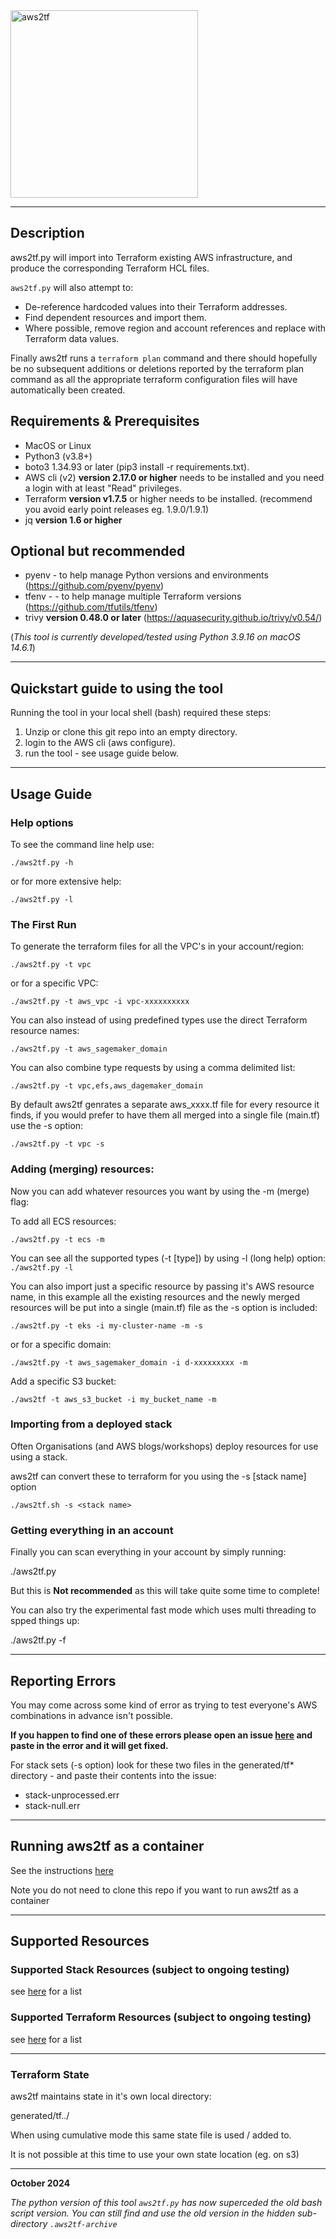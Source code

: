 
<img src="https://github.com/aws-samples/aws2tf/blob/python/.logos/aws2tf.png" width="300" alt="aws2tf" class="center">



----

## Description

aws2tf.py will import into Terraform existing AWS infrastructure, and produce the corresponding Terraform HCL files. 

`aws2tf.py` will also attempt to:

* De-reference hardcoded values into their Terraform addresses.
* Find dependent resources and import them.
* Where possible, remove region and account references and replace with Terraform data values.


Finally aws2tf runs a `terraform plan` command and there should hopefully be no subsequent additions or deletions reported by the terraform plan command as all the appropriate terraform configuration files will have automatically been created.

## Requirements & Prerequisites

+ MacOS or Linux
+ Python3 (v3.8+)
+ boto3 1.34.93 or later (pip3 install -r requirements.txt).
+ AWS cli (v2) **version 2.17.0 or higher** needs to be installed and you need a login with at least "Read" privileges.
+ Terraform **version v1.7.5** or higher needs to be installed. (recommend you avoid early point releases eg. 1.9.0/1.9.1)
+ jq **version 1.6 or higher**

## Optional but recommended

+ pyenv - to help manage Python versions and environments (https://github.com/pyenv/pyenv)
+ tfenv - - to help manage multiple Terraform versions (https://github.com/tfutils/tfenv)
+ trivy **version 0.48.0 or later**  (https://aquasecurity.github.io/trivy/v0.54/)



(*This tool is currently developed/tested using Python 3.9.16 on macOS 14.6.1*)

----

## Quickstart guide to using the tool

Running the tool in your local shell (bash) required these steps:
1. Unzip or clone this git repo into an empty directory.
2. login to the AWS cli  (aws configure).
3. run the tool - see usage guide below.

-----

## Usage Guide

### Help options

To see the command line help use:

```
./aws2tf.py -h
```

or for more extensive help:

```
./aws2tf.py -l
```

### The First Run

To generate the terraform files for all the VPC's in your account/region:

```
./aws2tf.py -t vpc
```

or for a specific VPC:

```
./aws2tf.py -t aws_vpc -i vpc-xxxxxxxxxx
```

You can also instead of using predefined types use the direct Terraform resource names:

```
./aws2tf.py -t aws_sagemaker_domain
```

You can also combine type requests by using a comma delimited list:

```
./aws2tf.py -t vpc,efs,aws_dagemaker_domain
```

By default aws2tf genrates a separate aws_xxxx.tf file for every resource it finds, if you would prefer to have them all merged into a single file (main.tf)
use the -s option:

```
./aws2tf.py -t vpc -s
```

### Adding (merging) resources:

Now you can add whatever resources you want by using the -m (merge) flag:

To add all ECS resources:

```
./aws2tf.py -t ecs -m
```

You can see all the supported types (-t [type]) by using -l (long help) option: `./aws2tf.py -l`

You can also import just a specific resource by passing it's AWS resource name, in this example all the existing resources and the newly merged resources will be put into a single (main.tf) file as the -s option is included:

```
./aws2tf.py -t eks -i my-cluster-name -m -s
```

or for a specific domain:

```
./aws2tf.py -t aws_sagemaker_domain -i d-xxxxxxxxx -m 
```

Add a specific S3 bucket:

```
./aws2tf -t aws_s3_bucket -i my_bucket_name -m
```


### Importing from a deployed stack

Often Organisations (and AWS blogs/workshops) deploy resources for use using a stack.

aws2tf can convert these to terraform for you using the -s [stack name] option

```
./aws2tf.sh -s <stack name>
```


### Getting everything in an account

Finally you can scan everything in your account by simply running:

./aws2tf.py

But this is **Not recommended** as this will take quite some time to complete!

You can also try the experimental fast mode which uses multi threading to spped things up:

./aws2tf.py -f


----------


## Reporting Errors

You may come across some kind of error as trying to test everyone's AWS combinations in advance isn't possible.

**If you happen to find one of these errors please open an issue [here](https://github.com/aws-samples/aws2tf/issues) and paste in the error and it will get fixed.**

For stack sets (-s option) look for these two files in the generated/tf* directory - and paste their contents into the issue:

* stack-unprocessed.err
* stack-null.err


---

## Running aws2tf as a container

See the instructions [here](https://github.com/aws-samples/aws2tf/blob/master/README-docker.md)

Note you do not need to clone this repo if you want to run aws2tf as a container

---

## Supported Resources

### Supported Stack Resources (subject to ongoing testing)

see [here](https://github.com/aws-samples/aws2tf/blob/master/Stack-Resources.md) for a list

### Supported Terraform Resources (subject to ongoing testing)

see [here](https://github.com/aws-samples/aws2tf/blob/master/Terraform-Resources.md) for a list

----

### Terraform State

aws2tf maintains state in it's own local directory:

generated/tf.<account-number>.<region>/

When using cumulative mode this same state file is used / added to.

It is not possible at this time to use your own state location (eg. on s3)


----

**October  2024**

*The python version of this tool `aws2tf.py` has now superceded the old bash script version.*
*You can still find and use the old version in the hidden sub-directory `.aws2tf-archive`*



